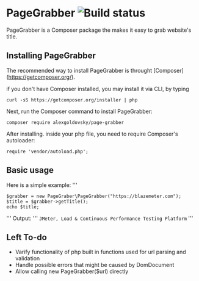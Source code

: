 # PageGrabber ![Build status](https://img.shields.io/circleci/project/AlexGoldovsky/PageGrabber.svg)
PageGrabber is a Composer package the makes it easy to grab website's title.

## Installing PageGrabber
The recommended way to install PageGrabber is throught [Composer] (https://getcomposer.org/).

if you don't have Composer installed, you may install it via CLI, by typing
```
curl -sS https://getcomposer.org/installer | php
```
Next, run the Composer command to install PageGrabber:
```
composer require alexgoldovsky/page-grabber
```
After installing.
inside your php file, you need to require Composer's autoloader:
```
require 'vendor/autoload.php';
```

## Basic usage

Here is a simple example:
'''
```
$grabber = new PageGraber\PageGrabber("https://blazemeter.com");
$title = $grabber->getTitle();
echo $title;
```
'''
Output:
'''
`JMeter, Load & Continuous Performance Testing Platform`
'''
## Left To-do
- Varify functionality of php built in functions used for url parsing and validation
- Handle possible errors that might be caused by DomDocument
- Allow calling new PageGrabber($url) directly
